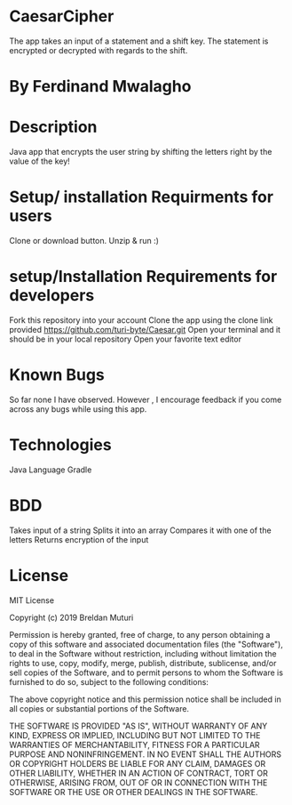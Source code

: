 # CaesarCipher

The app takes an input of a statement and a shift key. The statement is encrypted or decrypted with regards to the shift.
# By Ferdinand Mwalagho

# Description

Java app that encrypts the user string by shifting the letters right by the value of the key!

# Setup/ installation Requirments for users
Clone or download button.
Unzip & run :)

# setup/Installation Requirements for developers
Fork this repository into your account
Clone the app using the clone link provided https://github.com/turi-byte/Caesar.git
Open your terminal and it should be in your local repository
Open your favorite text editor

# Known Bugs
So far none I have observed. However , I encourage feedback if you come across any bugs while using this app.

# Technologies
Java Language
Gradle

# BDD
Takes input of a string
Splits it into an array
Compares it with one of the letters
Returns encryption of the input

# License
MIT License

Copyright (c) 2019 Breldan Muturi

Permission is hereby granted, free of charge, to any person obtaining a copy of this software and associated documentation files (the "Software"), to deal in the Software without restriction, including without limitation the rights to use, copy, modify, merge, publish, distribute, sublicense, and/or sell copies of the Software, and to permit persons to whom the Software is furnished to do so, subject to the following conditions:

The above copyright notice and this permission notice shall be included in all copies or substantial portions of the Software.

THE SOFTWARE IS PROVIDED "AS IS", WITHOUT WARRANTY OF ANY KIND, EXPRESS OR IMPLIED, INCLUDING BUT NOT LIMITED TO THE WARRANTIES OF MERCHANTABILITY, FITNESS FOR A PARTICULAR PURPOSE AND NONINFRINGEMENT. IN NO EVENT SHALL THE AUTHORS OR COPYRIGHT HOLDERS BE LIABLE FOR ANY CLAIM, DAMAGES OR OTHER LIABILITY, WHETHER IN AN ACTION OF CONTRACT, TORT OR OTHERWISE, ARISING FROM, OUT OF OR IN CONNECTION WITH THE SOFTWARE OR THE USE OR OTHER DEALINGS IN THE SOFTWARE.
